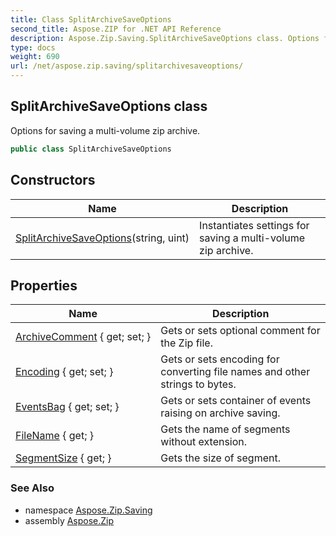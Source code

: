 ```yaml
---
title: Class SplitArchiveSaveOptions
second_title: Aspose.ZIP for .NET API Reference
description: Aspose.Zip.Saving.SplitArchiveSaveOptions class. Options for saving a multivolume zip archive
type: docs
weight: 690
url: /net/aspose.zip.saving/splitarchivesaveoptions/
---
```

## SplitArchiveSaveOptions class

Options for saving a multi-volume zip archive.

```csharp
public class SplitArchiveSaveOptions
```

## Constructors

| Name | Description |
| --- | --- |
| [SplitArchiveSaveOptions](splitarchivesaveoptions/)(string, uint) | Instantiates settings for saving a multi-volume zip archive. |

## Properties

| Name | Description |
| --- | --- |
| [ArchiveComment](../../aspose.zip.saving/splitarchivesaveoptions/archivecomment/) { get; set; } | Gets or sets optional comment for the Zip file. |
| [Encoding](../../aspose.zip.saving/splitarchivesaveoptions/encoding/) { get; set; } | Gets or sets encoding for converting file names and other strings to bytes. |
| [EventsBag](../../aspose.zip.saving/splitarchivesaveoptions/eventsbag/) { get; set; } | Gets or sets container of events raising on archive saving. |
| [FileName](../../aspose.zip.saving/splitarchivesaveoptions/filename/) { get; } | Gets the name of segments without extension. |
| [SegmentSize](../../aspose.zip.saving/splitarchivesaveoptions/segmentsize/) { get; } | Gets the size of segment. |

### See Also

* namespace [Aspose.Zip.Saving](../../aspose.zip.saving/)
* assembly [Aspose.Zip](../../)


